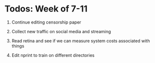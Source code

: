 # Todos: Week of 7-11

1. Continue editing censorship paper

2. Collect new traffic on social media and streaming

3. Read retina and see if we can measure system costs associated with things

4. Edit nprint to train on different directories
